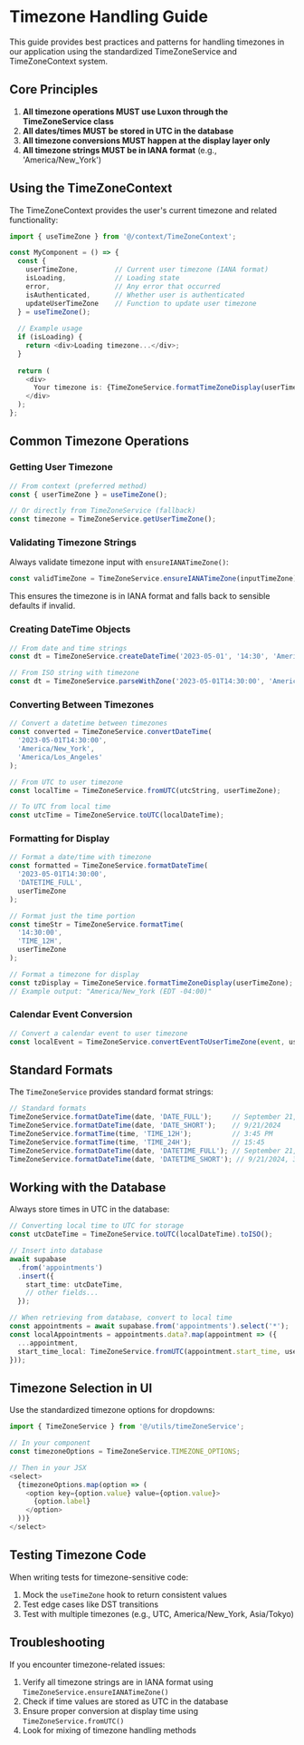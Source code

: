 # Timezone Handling Guide

This guide provides best practices and patterns for handling timezones in our application using the standardized TimeZoneService and TimeZoneContext system.

## Core Principles

1. **All timezone operations MUST use Luxon through the TimeZoneService class**
2. **All dates/times MUST be stored in UTC in the database**
3. **All timezone conversions MUST happen at the display layer only**
4. **All timezone strings MUST be in IANA format** (e.g., 'America/New_York')

## Using the TimeZoneContext

The TimeZoneContext provides the user's current timezone and related functionality:

```typescript
import { useTimeZone } from '@/context/TimeZoneContext';

const MyComponent = () => {
  const { 
    userTimeZone,         // Current user timezone (IANA format)
    isLoading,            // Loading state
    error,                // Any error that occurred
    isAuthenticated,      // Whether user is authenticated
    updateUserTimeZone    // Function to update user timezone
  } = useTimeZone();
  
  // Example usage
  if (isLoading) {
    return <div>Loading timezone...</div>;
  }
  
  return (
    <div>
      Your timezone is: {TimeZoneService.formatTimeZoneDisplay(userTimeZone)}
    </div>
  );
};
```

## Common Timezone Operations

### Getting User Timezone

```typescript
// From context (preferred method)
const { userTimeZone } = useTimeZone();

// Or directly from TimeZoneService (fallback)
const timezone = TimeZoneService.getUserTimeZone();
```

### Validating Timezone Strings

Always validate timezone input with `ensureIANATimeZone()`:

```typescript
const validTimeZone = TimeZoneService.ensureIANATimeZone(inputTimeZone);
```

This ensures the timezone is in IANA format and falls back to sensible defaults if invalid.

### Creating DateTime Objects

```typescript
// From date and time strings
const dt = TimeZoneService.createDateTime('2023-05-01', '14:30', 'America/New_York');

// From ISO string with timezone
const dt = TimeZoneService.parseWithZone('2023-05-01T14:30:00', 'America/New_York');
```

### Converting Between Timezones

```typescript
// Convert a datetime between timezones
const converted = TimeZoneService.convertDateTime(
  '2023-05-01T14:30:00',
  'America/New_York',
  'America/Los_Angeles'
);

// From UTC to user timezone
const localTime = TimeZoneService.fromUTC(utcString, userTimeZone);

// To UTC from local time
const utcTime = TimeZoneService.toUTC(localDateTime);
```

### Formatting for Display

```typescript
// Format a date/time with timezone
const formatted = TimeZoneService.formatDateTime(
  '2023-05-01T14:30:00', 
  'DATETIME_FULL',
  userTimeZone
);

// Format just the time portion
const timeStr = TimeZoneService.formatTime(
  '14:30:00', 
  'TIME_12H',
  userTimeZone
);

// Format a timezone for display
const tzDisplay = TimeZoneService.formatTimeZoneDisplay(userTimeZone);
// Example output: "America/New_York (EDT -04:00)"
```

### Calendar Event Conversion

```typescript
// Convert a calendar event to user timezone
const localEvent = TimeZoneService.convertEventToUserTimeZone(event, userTimeZone);
```

## Standard Formats

The `TimeZoneService` provides standard format strings:

```typescript
// Standard formats
TimeZoneService.formatDateTime(date, 'DATE_FULL');     // September 21, 2024
TimeZoneService.formatDateTime(date, 'DATE_SHORT');    // 9/21/2024
TimeZoneService.formatTime(time, 'TIME_12H');          // 3:45 PM
TimeZoneService.formatTime(time, 'TIME_24H');          // 15:45
TimeZoneService.formatDateTime(date, 'DATETIME_FULL'); // September 21, 2024, 3:45 PM
TimeZoneService.formatDateTime(date, 'DATETIME_SHORT'); // 9/21/2024, 3:45 PM
```

## Working with the Database

Always store times in UTC in the database:

```typescript
// Converting local time to UTC for storage
const utcDateTime = TimeZoneService.toUTC(localDateTime).toISO();

// Insert into database
await supabase
  .from('appointments')
  .insert({
    start_time: utcDateTime,
    // other fields...
  });

// When retrieving from database, convert to local time
const appointments = await supabase.from('appointments').select('*');
const localAppointments = appointments.data?.map(appointment => ({
  ...appointment,
  start_time_local: TimeZoneService.fromUTC(appointment.start_time, userTimeZone)
}));
```

## Timezone Selection in UI

Use the standardized timezone options for dropdowns:

```typescript
import { TimeZoneService } from '@/utils/timeZoneService';

// In your component
const timezoneOptions = TimeZoneService.TIMEZONE_OPTIONS;

// Then in your JSX
<select>
  {timezoneOptions.map(option => (
    <option key={option.value} value={option.value}>
      {option.label}
    </option>
  ))}
</select>
```

## Testing Timezone Code

When writing tests for timezone-sensitive code:

1. Mock the `useTimeZone` hook to return consistent values
2. Test edge cases like DST transitions
3. Test with multiple timezones (e.g., UTC, America/New_York, Asia/Tokyo)

## Troubleshooting

If you encounter timezone-related issues:

1. Verify all timezone strings are in IANA format using `TimeZoneService.ensureIANATimeZone()`
2. Check if time values are stored as UTC in the database
3. Ensure proper conversion at display time using `TimeZoneService.fromUTC()`
4. Look for mixing of timezone handling methods
